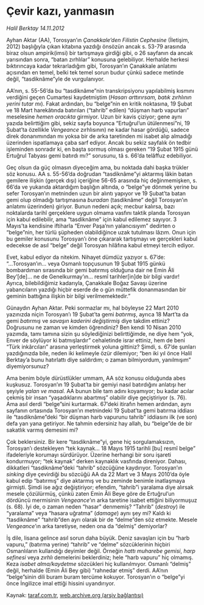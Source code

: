 # Çevir kazı, yanmasın

*Halil Berktay 14.11.2012*

<div class="yazi"><p>Ayhan Aktar (AA), Torosyan’ın <i>Çanakkale’den Filistin Cephesine</i> (İletişim, 2012) başlığıyla çıkan kitabına yazdığı önsözün ancak s. 53-79 arasında biraz olsun ampirik(imsi) bir tartışmaya girdiği gibi, o 26 sayfanın da ancak yarısından sonra, “batan zırhlılar” konusuna gelebiliyor. Herhalde herkesi bıktırıncaya kadar tekrarladığım gibi, Torosyan’ın Çanakkale anlatımı açısından en temel, belki tek temel sorun budur   çünkü sadece metinde değil, “tasdiknâme”yle de vurgulanıyor. </p>
<p>AA’nın, s. 55-56’da bu “tasdiknâme”nin transkripsiyonu yapılabilmiş kısmını verdiğini geçen Cumartesi kaydetmiştim (<i>Hasarı arttırırsam, batık zırhlının yerini tutar mı</i>). Fakat ardından, bu “belge”nin en kritik noktasına, 19 Şubat ve 18 Mart harekâtında batırılan (“tahrib” edilen) “düşman harb vapurları” meselesine <i>hemen oracıkta</i> girmiyor. Uzun bir kavis çiziyor; gene aynı yazıda belirttiğim gibi, sekiz sayfa boyunca “Ertuğrul’un ütülenmesi”ni, 19 Şubat’ta özellikle <i>Vengeance</i> zırhlısının) ne kadar hasar gördüğü, sadece direk donanımından mı yoksa bir de arka taretinden mi isabet alıp almadığı üzerinden ispatlamaya çaba sarf ediyor. Ancak bu sekiz sayfalık ön tedbir işleminden sonradır ki, en başta sormuş olması gereken “19 Şubat 1915 günü Ertuğrul Tabyası gemi batırdı mı?” sorusunu, tâ s. 66’da telâffuz edebiliyor.</p>
<p>Geç olsun da güç olmasın diyeceğim ama, bu noktada dahi başka trükler söz konusu. AA s. 55-56’da doğrudan “tasdiknâme”yi aktarmış lâkin batan gemilere ilişkin (gerçek dışı) içeriğine 56-65 arasında hiç değinmemişken, s. 66’da ve yukarıda aktardığım başlığın altında, o “belge”ye dönmek yerine bu sefer Torosyan’ın metninden uzun bir alıntı yapıyor ve 19 Şubat’ta batan gemi olup olmadığı tartışmasına <i>buradan</i> (tasdiknâme” değil Torosyan’ın anlatımı üzerinden) giriyor. Bunun nedeni açık; mecbur kalırsa, bazı noktalarda tarihî gerçeklere uygun olmama vasfını taktik planda Torosyan için kabul edilebilir, ama “tasdiknâme” için kabul edilemez sayıyor. 3 Mayıs’ta kendisine iftiharla “Enver Paşa’nın yalancısıyım” dedirten o “belge”nin, her türlü şüpheden olabildiğince uzak tutulması lâzım. Onun için bu gemiler konusunu Torosyan’ı öne çıkararak tartışmayı ve gerçekleri kabul edecekse de asıl “belge” değil Torosyan hilâfına kabul etmeyi tercih ediyor.</p>
<p>Evet, kabul ediyor da nitekim. Nihayet dümdüz yazıyor s. 67’de: “...Torosyan’ın... veya Osmanlı topçusunun 19 Şubat 1915 günkü bombardıman sırasında bir gemi batırmış olduğuna dair ne Emin Âli Bey’[de]... ne de Genelkurmay’ın... resmî tarihler[in]de bir bilgi vardır! Ayrıca, bilebildiğimiz kadarıyla, Çanakkale Boğaz Savaşı üzerine yabancıların yazdığı hiçbir eserde de o gün müttefik donanmasından bir geminin battığına ilişkin bir bilgi verilmemektedir.”</p>
<p>Günaydın Ayhan Aktar. Peki sormazlar mı, hal böyleyse 22 Mart 2010 yazınızda niçin Torosyan’ı 19 Şubat’ta gemi <i>batırmış</i>, ayrıca 18 Mart’ta da gemi <i>batırmış</i> ve <i>savaşın kaderini değiştirmiş</i> diye takdim ettiniz? Doğrusunu ne zaman ve kimden öğrendiniz? Ben kendi 10 Nisan 2010 yazımda, tamı tamına sizin şu söylediğinizi belirttiğimde, ne diye hem “yok, Enver de söylüyor ki batmışlardır” cehaletinde israr ettiniz, hem de beni “Türk inkârcıları” arasına yerleştirmek yoluna gittiniz? Şimdi, s. 67’de şunları yazdığınızda bile, neden iki kelimeyle özür dilemiyor; “ben iki yıl önce Halil Berktay’a bunu hatırlattı diye saldırdım; o zaman bilmiyordum, yanılmışım” diyemiyorsunuz? </p>
<p>Ama benim böyle dürüstlükler ummam, AA söz konusu olduğunda abes kuşkusuz. Torosyan’ın 19 Şubat’ta bir gemiyi nasıl batırdığını anlatışı her şeyiyle <i>yalan ve masal.</i> AA bunun bile tam adını koyamıyor; bu kadar acılar çekmiş bir insan “yaşadıklarını abartmış” olabilir diye geçiştiriyor (s. 76). Ama asıl derdi “belge”sini kurtarmak. 67’deki itirafın hemen ardından, aynı sayfanın ortasında Torosyan’ın metnindeki 19 Şubat’ta gemi batırma iddiası ile “tasdiknâme”deki “bir düşman harb vapurunu tahrib” iddiasını ilk (ve son) defa yan yana getiriyor. Ne tahmin edersiniz   hay allah, bu “belge”de de bir sakatlık varmış demesini mi?</p>
<p>Çok beklersiniz. Bir kere “tasdiknâme”yi, gene hiç sorgulamaksızın, Torosyan’ı destekleyen “tek kaynak... 18 Mayıs 1915 tarihli [bu] resmî belge” ifadeleriyle korumayı sürdürüyor. Üzerine herhangi bir soru işareti kondurmuyor; “tek kaynak” derken kaynaklık vasfında direniyor. Dahası, dikkatleri “tasdiknâme”deki “tahrib” sözcüğüne kaydırıyor. Torosyan’ın <i>sinking</i> diye çevirdiği bu sözcüğü AA da 22 Mart ve 3 Mayıs 2010’da öyle kabul edip “batırmış” diye aktarmış ve bu zeminde benimle inatlaşmaya girmişti. Şimdi ise ağız değiştiriyor; efendim, “tahrib”i yaralama diye alırsak mesele çözülürmüş, çünkü zaten Emin Âli Beye göre de Ertuğrul’un dördüncü mermisinin <i>Vengeance</i>’ın arka taretine isabet ettiğini biliyormuşuz (s. 68). İyi de, o zaman neden “hasar” denmemiş? “Tahrib” (<i>destroy</i>) ile “yaralama” veya “hasara uğratma” (<i>damage</i>) aynı şey mi? Kaldı ki “tasdiknâme” “tahrib”den ayrı olarak bir de “delme”den söz etmekte. Mesele <i>Vengeance</i>’ın arka taretiyse, neden ona da “delmiş” demiyorlar? </p>
<p>İş dile, lisana gelince asıl sorun daha büyük. Deniz savaşları için bu “harb vapuru,” (batırma yerine) “tahrib” ve “delme” sözcüklerinin hiçbiri Osmanlıların kullandığı deyimler değil. Örneğin <i>hattı muharebe gemisi</i>, <i>harp sefinesi</i> veya <i>zırhlı</i> demelerini beklerdiniz; hele “harb vapuru” hiç olmamış. Keza <i>isabet alma/kaydetme</i> sözcükleri hiç kullanılmıyor. Osmanlı “delmiş” değil, herhalde (Emin Âli Bey gibi) “rahnedar etmiş” derdi. AA’nın “belge”sinin dili buram buram tercüme kokuyor. Torosyan’ın o “belge”yi önce İngilizce imal ettiği hissini uyandırıyor. </p>
</div>

Kaynak: [taraf.com.tr](http://www.taraf.com.tr/halil-berktay/makale-cevir-kazi-yanmasin.htm), [web.archive.org (arşiv bağlantısı)](http://web.archive.org/web/20131022051646/http://www.taraf.com.tr/halil-berktay/makale-cevir-kazi-yanmasin.htm)
